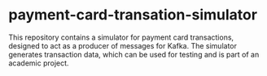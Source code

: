 # payment-card-transation-simulator
This repository contains a simulator for payment card transactions, designed to act as a producer of messages for Kafka. The simulator generates transaction data, which can be used for testing and is part of an academic project.
